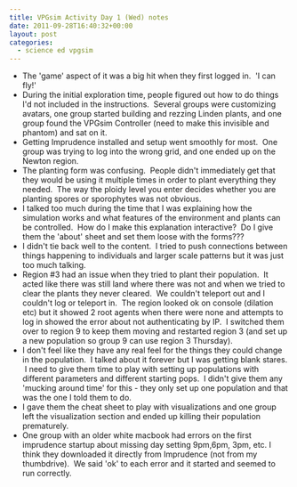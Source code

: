 ```yaml
---
title: VPGsim Activity Day 1 (Wed) notes
date: 2011-09-28T16:40:32+00:00
layout: post
categories:
  - science ed vpgsim
---
```

  * The 'game' aspect of it was a big hit when they first logged in.  'I can fly!'
  * During the initial exploration time, people figured out how to do things I'd not included in the instructions.  Several groups were customizing avatars, one group started building and rezzing Linden plants, and one group found the VPGsim Controller (need to make this invisible and phantom) and sat on it.
  * Getting Imprudence installed and setup went smoothly for most.  One group was trying to log into the wrong grid, and one ended up on the Newton region.
  * The planting form was confusing.  People didn't immediately get that they would be using it multiple times in order to plant everything they needed.  The way the ploidy level you enter decides whether you are planting spores or sporophytes was not obvious.
  * I talked too much during the time that I was explaining how the simulation works and what features of the environment and plants can be controlled.  How do I make this explanation interactive?  Do I give them the 'about' sheet and set them loose with the forms???
  * I didn't tie back well to the content.  I tried to push connections between things happening to individuals and larger scale patterns but it was just too much talking.
  * Region #3 had an issue when they tried to plant their population.  It acted like there was still land where there was not and when we tried to clear the plants they never cleared.  We couldn't teleport out and I couldn't log or teleport in.  The region looked ok on console (dilation etc) but it showed 2 root agents when there were none and attempts to log in showed the error about not authenticating by IP.  I switched them over to region 9 to keep them moving and restarted region 3 (and set up a new population so group 9 can use region 3 Thursday).
  * I don't feel like they have any real feel for the things they could change in the population.  I talked about it forever but I was getting blank stares.  I need to give them time to play with setting up populations with different parameters and different starting pops.  I didn't give them any 'mucking around time' for this - they only set up one population and that was the one I told them to do.
  * I gave them the cheat sheet to play with visualizations and one group left the visualization section and ended up killing their population prematurely.
  * One group with an older white macbook had errors on the first imprudence startup about missing day setting 9pm,6pm, 3pm, etc. I think they downloaded it directly from Imprudence (not from my thumbdrive).  We said 'ok' to each error and it started and seemed to run correctly.
